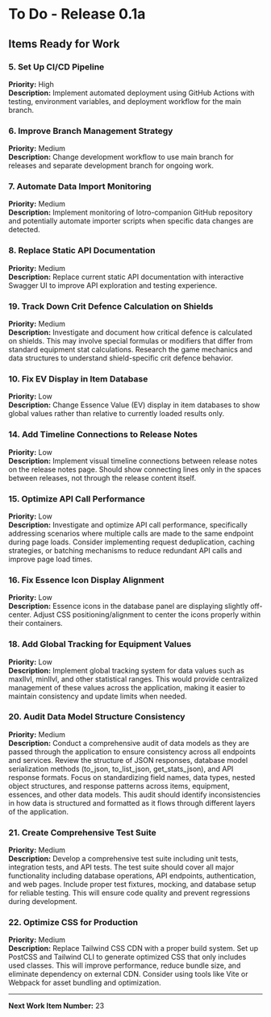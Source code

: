 # To Do - Release 0.1a

## Items Ready for Work



### 5. Set Up CI/CD Pipeline
**Priority:** High  
**Description:** Implement automated deployment using GitHub Actions with testing, environment variables, and deployment workflow for the main branch.

### 6. Improve Branch Management Strategy
**Priority:** Medium  
**Description:** Change development workflow to use main branch for releases and separate development branch for ongoing work.

### 7. Automate Data Import Monitoring
**Priority:** Medium  
**Description:** Implement monitoring of lotro-companion GitHub repository and potentially automate importer scripts when specific data changes are detected.

### 8. Replace Static API Documentation
**Priority:** Medium  
**Description:** Replace current static API documentation with interactive Swagger UI to improve API exploration and testing experience.



### 19. Track Down Crit Defence Calculation on Shields
**Priority:** Medium  
**Description:** Investigate and document how critical defence is calculated on shields. This may involve special formulas or modifiers that differ from standard equipment stat calculations. Research the game mechanics and data structures to understand shield-specific crit defence behavior.

### 10. Fix EV Display in Item Database
**Priority:** Low  
**Description:** Change Essence Value (EV) display in item databases to show global values rather than relative to currently loaded results only.

### 14. Add Timeline Connections to Release Notes
**Priority:** Low  
**Description:** Implement visual timeline connections between release notes on the release notes page. Should show connecting lines only in the spaces between releases, not through the release content itself.

### 15. Optimize API Call Performance
**Priority:** Low  
**Description:** Investigate and optimize API call performance, specifically addressing scenarios where multiple calls are made to the same endpoint during page loads. Consider implementing request deduplication, caching strategies, or batching mechanisms to reduce redundant API calls and improve page load times.

### 16. Fix Essence Icon Display Alignment
**Priority:** Low  
**Description:** Essence icons in the database panel are displaying slightly off-center. Adjust CSS positioning/alignment to center the icons properly within their containers.

### 18. Add Global Tracking for Equipment Values
**Priority:** Low  
**Description:** Implement global tracking system for data values such as maxIlvl, minIlvl, and other statistical ranges. This would provide centralized management of these values across the application, making it easier to maintain consistency and update limits when needed.

### 20. Audit Data Model Structure Consistency
**Priority:** Medium  
**Description:** Conduct a comprehensive audit of data models as they are passed through the application to ensure consistency across all endpoints and services. Review the structure of JSON responses, database model serialization methods (to_json, to_list_json, get_stats_json), and API response formats. Focus on standardizing field names, data types, nested object structures, and response patterns across items, equipment, essences, and other data models. This audit should identify inconsistencies in how data is structured and formatted as it flows through different layers of the application.

### 21. Create Comprehensive Test Suite
**Priority:** Medium  
**Description:** Develop a comprehensive test suite including unit tests, integration tests, and API tests. The test suite should cover all major functionality including database operations, API endpoints, authentication, and web pages. Include proper test fixtures, mocking, and database setup for reliable testing. This will ensure code quality and prevent regressions during development.

### 22. Optimize CSS for Production
**Priority:** Medium  
**Description:** Replace Tailwind CSS CDN with a proper build system. Set up PostCSS and Tailwind CLI to generate optimized CSS that only includes used classes. This will improve performance, reduce bundle size, and eliminate dependency on external CDN. Consider using tools like Vite or Webpack for asset bundling and optimization.

---

**Next Work Item Number:** 23

